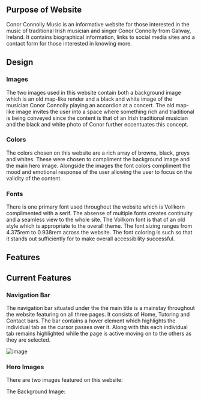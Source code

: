 ## Purpose of Website

Conor Connolly Music is an informative website for those interested in the music of traditional Irish musician and singer Conor Connolly from Galway, Ireland. It contains biographical information, links to social media sites and a contact form for those interested in knowing more.

## Design

### Images
The two images used in this website contain both a background image which is an old map-like render and a black and white image of the musician Conor Connolly playing an accordion at a concert. The old map-like image invites the user into a space where something rich and traditional is being conveyed since the content is that of an Irish traditional musician and the black and white photo of Conor further eccentuates this concept.

### Colors
The colors chosen on this website are a rich array of browns, black, greys and whites. These were chosen to compliment the background image and the main hero image. Alongside the images the font colors compliment the mood and emotional response of the user allowing the user to focus on the validity of the content.

### Fonts
There is one primary font used throughout the website which is Vollkorn complimented with a serif. The absense of multiple fonts creates continuity and a seamless view to the whole site. The Vollkorn font is that of an old style  which is appropriate to the overall theme. The font sizing ranges from 4.375rem to 0.938rem across the website. The font coloring is such so that it stands out sufficiently for to make overall accessibility successful.

## Features

## Current Features

### Navigation Bar
The navigation bar situated under the the main title is a mainstay throughout the website featuring on all three pages. It consists of Home, Tutoring and Contact bars. The bar contains a hover element which highlights the individual tab as the cursor passes over it. Along with this each individual tab remains highlighted while the page is active moving on to the others as they are selected.

![image](/workspace/conor-connolly-music/css/images/nav-bar.png)

### Hero Images

There are two images featured on this website:

The Background Image:

